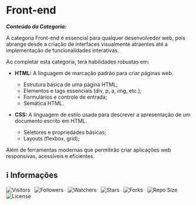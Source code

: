 <!-- Título -->
# Front-end

***Conteúdo da Categoria:***

A categoria Front-end é essencial para qualquer desenvolvedor web, pois abrange desde a criação de interfaces visualmente atraentes até a implementação de funcionalidades interativas.

Ao completar esta categoria, terá habilidades robustas em:

* **HTML:** A linguagem de marcação padrão para criar páginas web.
  * Estrutura básica de uma página HTML;
  * Elementos e tags essenciais (div, p, a, img, etc.);
  * Formulários e controle de entrada;
  * Semática HTML.

* **CSS:** A linguagem de estilo usada para descrever a apresentação de um documento escrito em HTML.
  * Seletores e propriedades básicas;
  * Layouts (flexbox, grid);

Além de ferramentas modernas que permitirão criar aplicações web responsivas, acessíveis e eficientes.

<!-- Informações -->
## &#8505; Informações

![Visitors](https://api.visitorbadge.io/api/visitors?path=Devsgeeknerd%2Fcat-fro-end&label=Visitantes&labelColor=%23700070&labelStyle=none&countColor=%23000fff&style=plastic&color=%23ffffff "Total de Visitantes")
&nbsp;
![Followers](https://img.shields.io/github/followers/Devsgeeknerd?style=p&label=Seguidores&labelColor=800080&color=000fff "Total de Seguidores")
&nbsp;
![Watchers](https://img.shields.io/github/watchers/Devsgeeknerd/cat-fro-end?style=p&label=Observadores&labelColor=800080&color=000fff "Total de Observadores")
&nbsp;
![Stars](https://img.shields.io/github/stars/Devsgeeknerd/cat-fro-end?style=p&label=Estrelas&labelColor=800080&color=000fff "Total de Estrelas")
&nbsp;
![Forks](https://img.shields.io/github/forks/Devsgeeknerd/cat-fro-end?style=p&label=Bifurcações&labelColor=800080&color=000fff "Total de Bifurcações")
&nbsp;
![Repo Size](https://img.shields.io/github/repo-size/Devsgeeknerd/cat-fro-end?style=p&label=Tamanho&labelColor=800080&color=000fff "Tamanho do Repositório")
&nbsp;
![License](https://img.shields.io/github/license/Devsgeeknerd/cat-fro-end?style=p&label=Licença&labelColor=800080&color=000fff "Licença do Repositório")
